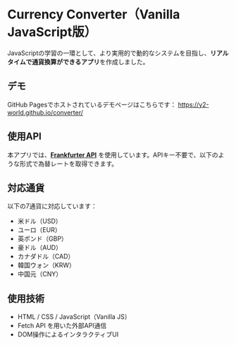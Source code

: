 # Currency Converter（Vanilla JavaScript版）

JavaScriptの学習の一環として、より実用的で動的なシステムを目指し、**リアルタイムで通貨換算ができるアプリ**を作成しました。

## デモ
GitHub Pagesでホストされているデモページはこちらです：
https://y2-world.github.io/converter/

## 使用API

本アプリでは、**[Frankfurter API](https://www.frankfurter.app/)** を使用しています。APIキー不要で、以下のような形式で為替レートを取得できます。

## 対応通貨

以下の7通貨に対応しています：

- 米ドル（USD）
- ユーロ（EUR）
- 英ポンド（GBP）
- 豪ドル（AUD）
- カナダドル（CAD）
- 韓国ウォン（KRW）
- 中国元（CNY）

## 使用技術

- HTML / CSS / JavaScript（Vanilla JS）
- Fetch API を用いた外部API通信
- DOM操作によるインタラクティブUI
